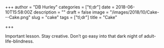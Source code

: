+++
author = "DB Hurley"
categories = ["tl;dr"]
date = 2018-06-10T15:58:00Z
description = ""
draft = false
image = "/images/2018/10/Cake---Cake.png"
slug = "cake"
tags = ["tl;dr"]
title = "Cake"

+++


Important lesson. Stay creative. Don’t go easy into that dark night of adult-life-blindness.

